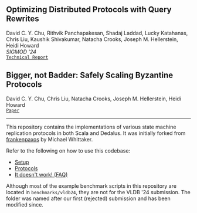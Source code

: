 ## Optimizing Distributed Protocols with Query Rewrites
David C. Y. Chu, Rithvik Panchapakesan, Shadaj Laddad, Lucky Katahanas, Chris Liu, Kaushik Shivakumar, Natacha Crooks, Joseph M. Hellerstein, Heidi Howard  
_SIGMOD '24_  
[`Technical Report`](https://github.com/rithvikp/autocomp/blob/master/benchmarks/vldb24/Automatic_Compartmentalization_tr.pdf)

## Bigger, not Badder: Safely Scaling Byzantine Protocols
David C. Y. Chu, Chris Liu, Natacha Crooks, Joseph M. Hellerstein, Heidi Howard  
[`Paper`](https://github.com/rithvikp/autocomp/blob/master/benchmarks/vldb24/Evil_Serverless_Consensus__PaPoC_2024.pdf)

---
This repository contains the implementations of various state machine replication protocols in both Scala and Dedalus. It was initially forked from [frankenpaxos](https://github.com/mwhittaker/frankenpaxos) by Michael Whittaker.

Refer to the following on how to use this codebase:
- [Setup](SETUP.md)
- [Protocols](PROTOCOLS.md)
- [It doesn't work! (FAQ)](FAQ.md)

Although most of the example benchmark scripts in this repository are located in `benchmarks/vldb24`, they are not for the VLDB '24 submission. The folder was named after our first (rejected) submission and has been modified since.
